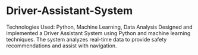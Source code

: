 # Driver-Assistant-System
Technologies Used: Python, Machine Learning, Data Analysis Designed and implemented a Driver Assistant System using Python and machine learning techniques. The system analyzes real-time data to provide safety recommendations and assist with navigation.
